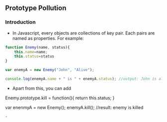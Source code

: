 ## Prototype Pollution

### Introduction
- In Javascript, every objects are collections of key pair. Each pairs are named as properties. For example:

```js
function Enemy(name, status){
    this.name=name;
    this.status=status
}

var enemyA = new Enemy("John", "Alive");

console.log(enemyA.name + " is " + enemyA.status); //output: John is alive

```
- Apart from this, you can add 

Enemy.prototype.kill = function(){
return this.status;
}

var enenmyA = new Enemy();
enemyA.kill(); //result: enemy is killed

```
- 
